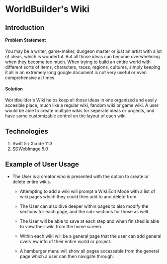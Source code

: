# WorldBuilder's Wiki

## Introduction
#### Problem Statement
You may be a writer, game-maker, dungeon master or just an artist with a lot of ideas, which is wonderful. But all those ideas can become overwhelming when they become too much. When trying to build an entire world with different sorts of items, characters, races, regions, cultures, simply keeping it all in an extremely long google document is not very useful or even comprehensive at times.

#### Solution
Worldbuilder's Wiki helps keep all those ideas in one organized and easily accesible place, much like a regular wiki, fandom wiki or game wiki. A user would be able to create multiple wikis for seperate ideas or projects, and have some customizable control on the layout of each wiki.

## Technologies
1. Swift 5 / Xcode 11.3
1. SDWebImage 5.0

## Example of User Usage
- The User is a creator who is presented with the option to create or delete entire wikis.

  - Attempting to add a wiki will prompt a Wiki Edit Mode with a list of wiki pages which they could then add to and delete from.
  
  - The User can also dive deeper within pages to also modify the sections for each page, and the sub-sections for those as well.
  
  - The User will be able to save at each step and when finished is able to view their wiki from the home screen.
  
  - Within each wiki will be a general page that the user can add general overview info of their entire world or project.
  
  - A hamburger menu will show all pages accessable from the general page which a user can then navigate through. 

